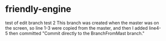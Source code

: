 # friendly-engine
test of edit branch
test 2
This branch was created when the master was on the screen, so line 1-3 were copied from the master, and then I added line4-5
then committed "Commit directly to the BranchFromMast branch."

